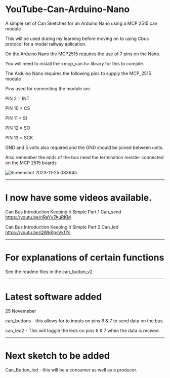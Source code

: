 # YouTube-Can-Arduino-Nano
A simple set of Can Sketches for an Arduino Nano using a MCP 2515 can module

This will be used during my learning before moving on to using Cbus protocol for a model railway aplication.

On the Arduino Nano the MCP2515 requires the use of 7 pins on the Nano.

You will need to install the <mcp_can.h> library for this to compile.

The Arduino Nano requires the following pins to supply the MCP_2515 module

Pins used for connecting the module are.

PIN 2 = INT

PIN 10 = CS

PIN 11 = SI

PIN 12 = SO

PIN 13 = SCK

GND and 5 volts also required and the GND should be joined between units.

Also remember the ends of the bus need the termination resister connected on the MCP 2515 boards

![Screenshot 2023-11-25 083645](https://github.com/johnmholmes/YouTube-Can-Arduino-Nano/assets/60571002/53089285-e6ed-4b93-a4d2-de7615801de3)

----

# I now have some videos available.

Can Bus Introduction Keeping it Simple Part 1 Can_send  https://youtu.be/nReYv7AuRKM

Can Bus Introduction Keeping it Simple Part 2 Can_led https://youtu.be/QWkKpsVkfYs

----

# For explanations of certain functions

See the readme files in the can_button_v2

----

# Latest software added

 25 Novemeber
 
can_buttons - this allows for to inputs on pins 6 & 7 to send data on the bus.

can_led2 - This will toggle the leds on pins 6 & 7 when the data is recived.

----

# Next sketch to be added

Can_Button_led - this will be a consumer as well as a producer.


